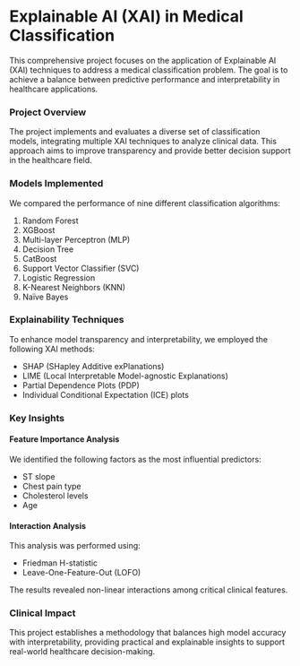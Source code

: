 # Explainable AI (XAI) in Medical Classification

This comprehensive project focuses on the application of Explainable AI (XAI) techniques to address a medical classification problem. The goal is to achieve a balance between predictive performance and interpretability in healthcare applications.

### Project Overview
The project implements and evaluates a diverse set of classification models, integrating multiple XAI techniques to analyze clinical data. This approach aims to improve transparency and provide better decision support in the healthcare field.

### Models Implemented
We compared the performance of nine different classification algorithms:

1. Random Forest
2. XGBoost
3. Multi-layer Perceptron (MLP)
4. Decision Tree
5. CatBoost
6. Support Vector Classifier (SVC)
7. Logistic Regression
8. K-Nearest Neighbors (KNN)
9. Naïve Bayes

### Explainability Techniques
To enhance model transparency and interpretability, we employed the following XAI methods:

- SHAP (SHapley Additive exPlanations)
- LIME (Local Interpretable Model-agnostic Explanations)
- Partial Dependence Plots (PDP)
- Individual Conditional Expectation (ICE) plots

### Key Insights

#### Feature Importance Analysis
We identified the following factors as the most influential predictors:

- ST slope
- Chest pain type
- Cholesterol levels
- Age

#### Interaction Analysis
This analysis was performed using:

- Friedman H-statistic
- Leave-One-Feature-Out (LOFO)

The results revealed non-linear interactions among critical clinical features.

### Clinical Impact
This project establishes a methodology that balances high model accuracy with interpretability, providing practical and explainable insights to support real-world healthcare decision-making.
